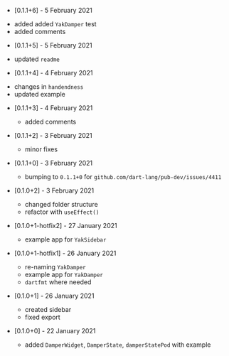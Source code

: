 * [0.1.1+6] - 5 February 2021
 - added added `YakDamper` test 
 - added comments

* [0.1.1+5] - 5 February 2021
 -  updated `readme`

* [0.1.1+4] - 4 February 2021
 -  changes in `handendness` 
 -  updated example

* [0.1.1+3] - 4 February 2021
  -  added comments

* [0.1.1+2] - 3 February 2021
  -  minor fixes

* [0.1.1+0] - 3 February 2021
  -  bumping to `0.1.1+0` for `github.com/dart-lang/pub-dev/issues/4411`

* [0.1.0+2] - 3 February 2021
  -  changed folder structure
  -  refactor with `useEffect()`

* [0.1.0+1-hotfix2] - 27 January 2021
  -  example app for `YakSidebar`

* [0.1.0+1-hotfix1] - 26 January 2021
  -  re-naming `YakDamper`
  -  example app for `YakDamper`
  -  `dartfmt` where needed 

* [0.1.0+1] - 26 January 2021
  -  created sidebar
  -  fixed export

* [0.1.0+0] - 22 January 2021
  -  added `DamperWidget`, `DamperState`, `damperStatePod` with example